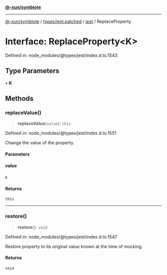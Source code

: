 [**@-xun/symbiote**](../../../../../README.md)

***

[@-xun/symbiote](../../../../../README.md) / [types/jest.patched](../../../README.md) / [jest](../README.md) / ReplaceProperty

# Interface: ReplaceProperty\<K\>

Defined in: node\_modules/@types/jest/index.d.ts:1543

## Type Parameters

• **K**

## Methods

### replaceValue()

> **replaceValue**(`value`): `this`

Defined in: node\_modules/@types/jest/index.d.ts:1551

Change the value of the property.

#### Parameters

##### value

`K`

#### Returns

`this`

***

### restore()

> **restore**(): `void`

Defined in: node\_modules/@types/jest/index.d.ts:1547

Restore property to its original value known at the time of mocking.

#### Returns

`void`
